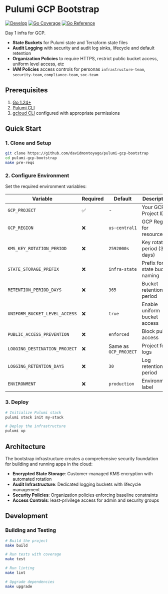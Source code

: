 # Pulumi GCP Bootstrap

[![Develop](https://github.com/davidmontoyago/pulumi-gcp-bootstrap/actions/workflows/develop.yaml/badge.svg)](https://github.com/davidmontoyago/pulumi-gcp-bootstrap/actions/workflows/develop.yaml) [![Go Coverage](https://raw.githubusercontent.com/wiki/davidmontoyago/pulumi-gcp-bootstrap/coverage.svg)](https://raw.githack.com/wiki/davidmontoyago/pulumi-gcp-bootstrap/coverage.html) [![Go Reference](https://pkg.go.dev/badge/github.com/davidmontoyago/pulumi-gcp-bootstrap.svg)](https://pkg.go.dev/github.com/davidmontoyago/pulumi-gcp-bootstrap)

Day 1 infra for GCP.

- **State Buckets** for Pulumi state and Terraform state files
- **Audit Logging** with security and audit log sinks, lifecycle and default retention
- **Organization Policies** to require HTTPS, restrict public bucket access, uniform level access, etc
- **IAM Policies** access controls for personas `infrastructure-team`, `security-team`, `compliance-team`, `soc-team`

## Prerequisites

1. [Go 1.24+](https://golang.org/dl/)
2. [Pulumi CLI](https://pulumi.io/quickstart/install.html)
3. [gcloud CLI](https://cloud.google.com/sdk/gcloud/) configured with appropriate permissions

## Quick Start

### 1. Clone and Setup

```bash
git clone https://github.com/davidmontoyago/pulumi-gcp-bootstrap
cd pulumi-gcp-bootstrap
make pre-reqs
```

### 2. Configure Environment

Set the required environment variables:

| Variable                      | Required | Default               | Description                    |
| ----------------------------- | -------- | --------------------- | ------------------------------ |
| `GCP_PROJECT`                 | ✅        | -                     | Your GCP Project ID            |
| `GCP_REGION`                  | ❌        | `us-central1`         | GCP Region for resources       |
| `KMS_KEY_ROTATION_PERIOD`     | ❌        | `2592000s`            | Key rotation period (30 days)  |
| `STATE_STORAGE_PREFIX`        | ❌        | `infra-state`         | Prefix for state bucket naming |
| `RETENTION_PERIOD_DAYS`       | ❌        | `365`                 | Bucket retention period        |
| `UNIFORM_BUCKET_LEVEL_ACCESS` | ❌        | `true`                | Enable uniform bucket access   |
| `PUBLIC_ACCESS_PREVENTION`    | ❌        | `enforced`            | Block public access            |
| `LOGGING_DESTINATION_PROJECT` | ❌        | Same as `GCP_PROJECT` | Project for logs               |
| `LOGGING_RETENTION_DAYS`      | ❌        | `30`                  | Log retention period           |
| `ENVIRONMENT`                 | ❌        | `production`          | Environment label              |

### 3. Deploy

```bash
# Initialize Pulumi stack
pulumi stack init my-stack

# Deploy the infrastructure
pulumi up
```

## Architecture

The bootstrap infrastructure creates a comprehensive security foundation for building and running apps in the cloud:

- **Encrypted State Storage**: Customer-managed KMS encryption with automated rotation
- **Audit Infrastructure**: Dedicated logging buckets with lifecycle management
- **Security Policies**: Organization policies enforcing baseline constraints
- **Access Controls**: least-privilege access for admin and security groups

## Development

### Building and Testing

```bash
# Build the project
make build

# Run tests with coverage
make test

# Run linting
make lint

# Upgrade dependencies
make upgrade
```
